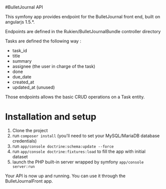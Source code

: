 #BulletJournal API

This symfony app provides endpoint for the BulletJournal front end, built on angularjs 1.5.*.

Endpoints are defined in the Rukien/BulletJournalBundle controller directory

Tasks are defined the following way :
 * task_id
 * title
 * summary
 * assignee (the user in charge of the task)
 * done
 * due_date
 * created_at
 * updated_at (unused)

Those endpoints allows the basic CRUD operations on a Task entity.

# Installation and setup

1. Clone the project
2. run `composer install` (you'll need to set your MySQL/MariaDB database credentials)
3. run `app/console doctrine:schema:update --force`
3. run `app/console doctrine:fixtures:load` to fill the app with initial dataset
4. launch the PHP built-in server wrapped by symfony `app/console server:run`

Your API is now up and running. You can use it through the BulletJournalFront app.
